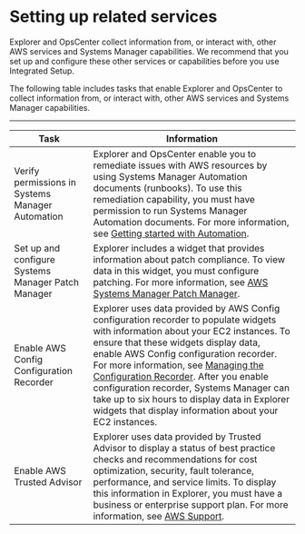 # Setting up related services<a name="Explorer-setup-related-services"></a>

Explorer and OpsCenter collect information from, or interact with, other AWS services and Systems Manager capabilities\. We recommend that you set up and configure these other services or capabilities before you use Integrated Setup\.

The following table includes tasks that enable Explorer and OpsCenter to collect information from, or interact with, other AWS services and Systems Manager capabilities\. 


****  

| Task | Information | 
| --- | --- | 
|  Verify permissions in Systems Manager Automation  |  Explorer and OpsCenter enable you to remediate issues with AWS resources by using Systems Manager Automation documents \(runbooks\)\. To use this remediation capability, you must have permission to run Systems Manager Automation documents\. For more information, see [Getting started with Automation](automation-setup.md)\.  | 
|  Set up and configure Systems Manager Patch Manager  |  Explorer includes a widget that provides information about patch compliance\. To view data in this widget, you must configure patching\. For more information, see [AWS Systems Manager Patch Manager](systems-manager-patch.md)\.  | 
|  Enable AWS Config Configuration Recorder  |  Explorer uses data provided by AWS Config configuration recorder to populate widgets with information about your EC2 instances\. To ensure that these widgets display data, enable AWS Config configuration recorder\. For more information, see [Managing the Configuration Recorder](https://docs.aws.amazon.com/config/latest/developerguide/stop-start-recorder.html)\.  After you enable configuration recorder, Systems Manager can take up to six hours to display data in Explorer widgets that display information about your EC2 instances\.   | 
| Enable AWS Trusted Advisor | Explorer uses data provided by Trusted Advisor to display a status of best practice checks and recommendations for cost optimization, security, fault tolerance, performance, and service limits\. To display this information in Explorer, you must have a business or enterprise support plan\. For more information, see [AWS Support](https://aws.amazon.com/premiumsupport/)\.  | 
